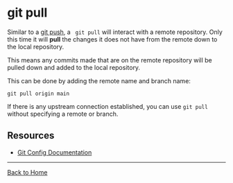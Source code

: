 # git pull

Similar to a [git push](./Push.md), a ` git pull` will interact with a remote repository. Only this time it will **pull** the changes it does not have from the remote down to the local repository.

This means any commits made that are on the remote repository will be pulled down and added to the local repository.

This can be done by adding the remote name and branch name:
```
git pull origin main
```

If there is any upstream connection established, you can use `git pull` without specifying a remote or branch.


## Resources
- [Git Config Documentation](https://git-sm.com/docs/git-config)

---

[Back to Home](../README.md)